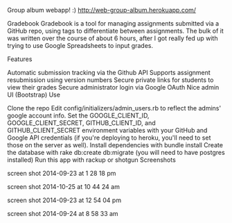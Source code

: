 Group album webapp! :)
http://web-group-album.herokuapp.com/

Gradebook
Gradebook is a tool for managing assignments submitted via a GitHub repo, using tags to differentiate between assignments. The bulk of it was written over the course of about 6 hours, after I got really fed up with trying to use Google Spreadsheets to input grades.

Features

Automatic submission tracking via the Github API
Supports assignment resubmission using version numbers
Secure private links for students to view their grades
Secure administrator login via Google OAuth
Nice admin UI (Bootstrap)
Use

Clone the repo
Edit config/initializers/admin_users.rb to reflect the admins' google account info.
Set the GOOGLE_CLIENT_ID, GOOGLE_CLIENT_SECRET, GITHUB_CLIENT_ID, and GITHUB_CLIENT_SECRET environment variables with your GitHub and Google API credentials (if you're deploying to heroku, you'll need to set those on the server as well).
Install dependencies with bundle install
Create the database with rake db:create db:migrate (you will need to have postgres installed)
Run this app with rackup or shotgun
Screenshots

screen shot 2014-09-23 at 1 28 18 pm

screen shot 2014-10-25 at 10 44 24 am

screen shot 2014-09-23 at 12 54 04 pm

screen shot 2014-09-24 at 8 58 33 am
